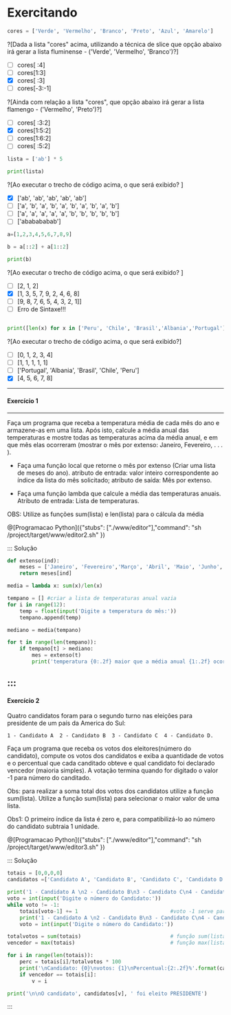 # Exercitando

``` python
cores = ['Verde', 'Vermelho', 'Branco', 'Preto', 'Azul', 'Amarelo']

```
?[Dada a lista "cores" acima, utilizando a técnica de slice que opção abaixo irá gerar a lista fluminense - ('Verde', 'Vermelho', 'Branco')?]
-[ ] cores[ :4]
-[ ] cores[1:3]
-[x] cores[ :3]
-[ ] cores[-3:-1]

?[Ainda com relação a lista "cores", que opção abaixo irá gerar a lista flamengo - ('Vermelho', 'Preto')?]
-[ ] cores[ :3:2]
-[x] cores[1:5:2]
-[ ] cores[1:6:2]
-[ ] cores[ :5:2]

``` python
lista = ['ab'] * 5

print(lista)
```
?[Ao executar o trecho de código acima, o que será exibido? ]
-[x] ['ab', 'ab', 'ab', 'ab', 'ab']
-[ ] ['a', 'b', 'a', 'b', 'a', 'b', 'a', 'b', 'a', 'b']
-[ ] ['a', 'a', 'a', 'a', 'a', 'b', 'b', 'b', 'b', 'b']
-[ ] ['ababababab']

``` python
a=[1,2,3,4,5,6,7,8,9]

b = a[::2] + a[1::2]

print(b)
```
?[Ao executar o trecho de código acima, o que será exibido? ]
-[ ] [2, 1, 2] 
-[x] [1, 3, 5, 7, 9, 2, 4, 6, 8]
-[ ] [9, 8, 7, 6, 5, 4, 3, 2, 1]]
-[ ] Erro de Sintaxe!!! 

```python

print([len(x) for x in ['Peru', 'Chile', 'Brasil','Albania','Portugal']])

```
?[Ao executar o trecho de código acima, o que será exibido?]
-[ ] [0, 1, 2, 3, 4] 
-[ ] [1, 1, 1, 1, 1]
-[ ] ['Portugal', 'Albania', 'Brasil', 'Chile', 'Peru']
-[x] [4, 5, 6, 7, 8] 
---

#### Exercício 1
---
Faça um programa que receba a temperatura média de cada mês do ano e armazene-as em uma lista. Após isto, calcule a média anual das temperaturas e mostre todas as temperaturas acima da média anual, e em que mês elas ocorreram (mostrar o mês por extenso: Janeiro, Fevereiro, . . . ).

+ Faça uma função local que retorne o mês por extenso (Criar uma lista de meses do ano). atributo de entrada: valor inteiro correspondente ao índice da lista do mês solicitado; atributo de saída: Mês por extenso.

+ Faça uma função lambda que calcule a média das temperaturas anuais. Atributo de entrada: Lista de temperaturas.

OBS: Utilize as funções sum(lista) e len(lista) para o cálcula da média

@[Programacao Python]({"stubs": ["./www/editor"],"command": "sh /project/target/www/editor2.sh" })

::: Solução
``` python
def extenso(ind):
    meses = ['Janeiro', 'Fevereiro','Março', 'Abril', 'Maio', 'Junho', 'Julho', 'Agosto', 'Setembro', 'Outubro', 'Novembro', 'Dezembro']
    return meses[ind]

media = lambda x: sum(x)/len(x)

tempano = [] #criar a lista de temperaturas anual vazia
for i in range(12):
    temp = float(input('Digite a temperatura do mês:'))
    tempano.append(temp) 

mediano = media(tempano)

for t in range(len(tempano)):
    if tempano[t] > mediano:
        mes = extenso(t)
        print('temperatura {0:.2f} maior que a média anual {1:.2f} ocorrida no mês: {2}'.format(tempano[t], mediano, mes))
```
:::
---
#### Exercício 2
Quatro candidatos foram para o segundo turno nas eleições para presidente de um país da America do Sul:

    1 - Candidato A  2 - Candidato B  3 - Candidato C  4 - Candidato D. 

Faça um programa que receba os votos dos eleitores(número do candidato), compute os votos dos candidatos e exiba a quantidade de votos e o percentual que cada canditado obteve e qual candidato foi declarado vencedor (maioria simples). A votação termina quando for digitado o valor -1 para número do canditado. 
    
Obs: para realizar a soma total dos votos dos candidatos utilize a função sum(lista). Utilize a função sum(lista) para selecionar o maior valor de uma lista.

Obs1: O primeiro índice da lista é zero e, para compatibilizá-lo ao número do candidato subtraia 1 unidade.

@[Programacao Python]({"stubs": ["./www/editor"],"command": "sh /project/target/www/editor3.sh" })
    
::: Solução
``` python
totais = [0,0,0,0]
candidatos =['Candidato A', 'Candidato B', 'Candidato C', 'Candidato D']

print('1 - Candidato A \n2 - Candidato B\n3 - Candidato C\n4 - Candidato D\n')
voto = int(input('Digite o número do Candidato:'))
while voto != -1:
    totais[voto-1] += 1                              #voto -1 serve para compatibilizar a posição do candidato na lista
    print('1 - Candidato A \n2 - Candidato B\n3 - Candidato C\n4 - Candidato D\n')
    voto = int(input('Digite o número do Candidato:'))

totalvotos = sum(totais)                             # função sum(lista) soma os valores dos itens da lista
vencedor = max(totais)                               # função max(lista) retorna o maior valor da lista 

for i in range(len(totais)):
    perc = totais[i]/totalvotos * 100
    print('\nCandidato: {0}\nvotos: {1}\nPercentual:{2:.2f}%'.format(candidatos[i],totais[i], perc))
    if vencedor == totais[i]:
        v = i

print('\n\nO candidato', candidatos[v], ' foi eleito PRESIDENTE')
```
:::
